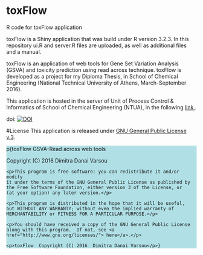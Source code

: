 # toxFlow
R code for toxFlow application

toxFlow is a Shiny application that was build under R version 3.2.3. In this repository ui.R and server.R files are uploaded, as well as additional files and a manual.

toxFlow is an application of web tools for Gene Set Variation Analysis (GSVA) and toxicity prediction using read across technique. toxFlow is developed as a project for my Diploma Thesis, in School of Chemical Engineering (National Technical University of Athens, March-September 2016).

This application is hosted in the server of Unit of Process Control & Informatics of School of Chemical Engineering (NTUA), in the following <a href="http://147.102.86.129:3838/"> link </a>. 

doi: <a href="https://zenodo.org/badge/latestdoi/68043137"> <img src="https://zenodo.org/badge/68043137.svg" alt="DOI"></a>

#License
This application is released under <a href="https://www.gnu.org/licenses/gpl.html"> GNU General Public License v.3</a>. 

<div class="boxed", style="background-color:powderblue;">
  p{toxFlow GSVA-Read across web tools
    <p>Copyright (C) 2016  Dimitra Danai Varsou</p>

    <p>This program is free software: you can redistribute it and/or modify
    it under the terms of the GNU General Public License as published by
    the Free Software Foundation, either version 3 of the License, or
    (at your option) any later version.</p>

    <p>This program is distributed in the hope that it will be useful,
    but WITHOUT ANY WARRANTY; without even the implied warranty of
    MERCHANTABILITY or FITNESS FOR A PARTICULAR PURPOSE.</p>

    <p>You should have received a copy of the GNU General Public License
    along with this program.  If not, see <a href="http://www.gnu.org/licenses/"> here</a>.</p>

    <p>toxFlow  Copyright (C) 2016  Dimitra Danai Varsou</p>}
 </div> 
